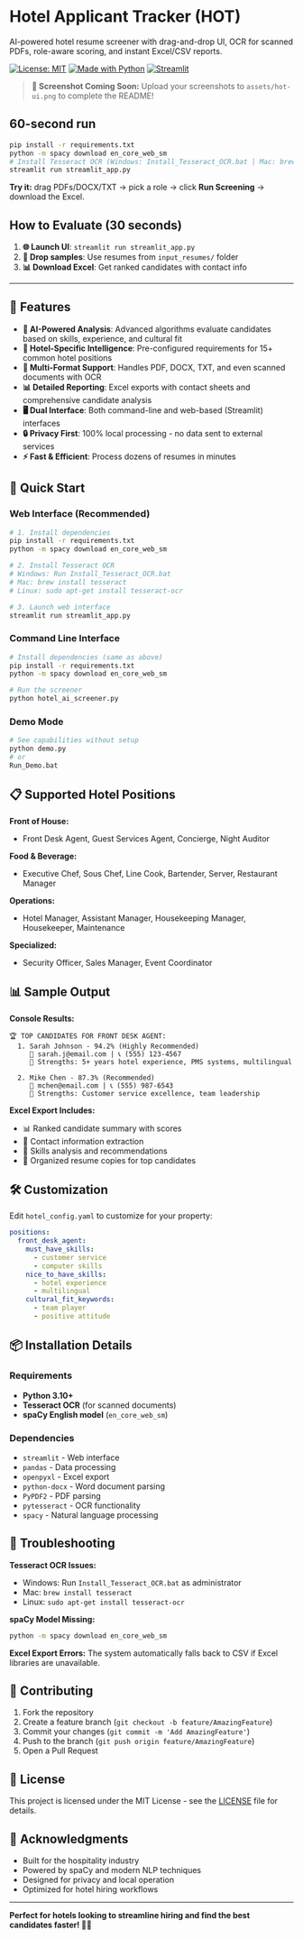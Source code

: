 # Hotel Applicant Tracker (HOT)
AI-powered hotel resume screener with drag-and-drop UI, OCR for scanned PDFs, role-aware scoring, and instant Excel/CSV reports.

[![License: MIT](https://img.shields.io/badge/License-MIT-green.svg)](LICENSE)
[![Made with Python](https://img.shields.io/badge/Python-3.10+-blue.svg)](https://python.org)
[![Streamlit](https://img.shields.io/badge/Streamlit-App-red.svg)](https://streamlit.io)

> **📸 Screenshot Coming Soon:** Upload your screenshots to `assets/hot-ui.png` to complete the README!

## 60-second run
```bash
pip install -r requirements.txt
python -m spacy download en_core_web_sm
# Install Tesseract OCR (Windows: Install_Tesseract_OCR.bat | Mac: brew install tesseract)
streamlit run streamlit_app.py
```

**Try it:** drag PDFs/DOCX/TXT → pick a role → click **Run Screening** → download the Excel.

## How to Evaluate (30 seconds)
1. **🌐 Launch UI**: `streamlit run streamlit_app.py` 
2. **📁 Drop samples**: Use resumes from `input_resumes/` folder
3. **📊 Download Excel**: Get ranked candidates with contact info

---

## 🌟 Features

- **🤖 AI-Powered Analysis**: Advanced algorithms evaluate candidates based on skills, experience, and cultural fit
- **🏨 Hotel-Specific Intelligence**: Pre-configured requirements for 15+ common hotel positions  
- **📄 Multi-Format Support**: Handles PDF, DOCX, TXT, and even scanned documents with OCR
- **📊 Detailed Reporting**: Excel exports with contact sheets and comprehensive candidate analysis
- **🖥️ Dual Interface**: Both command-line and web-based (Streamlit) interfaces
- **🔒 Privacy First**: 100% local processing - no data sent to external services
- **⚡ Fast & Efficient**: Process dozens of resumes in minutes

## 🚀 Quick Start

### Web Interface (Recommended)
```bash
# 1. Install dependencies
pip install -r requirements.txt
python -m spacy download en_core_web_sm

# 2. Install Tesseract OCR
# Windows: Run Install_Tesseract_OCR.bat
# Mac: brew install tesseract
# Linux: sudo apt-get install tesseract-ocr

# 3. Launch web interface
streamlit run streamlit_app.py
```

### Command Line Interface
```bash
# Install dependencies (same as above)
pip install -r requirements.txt
python -m spacy download en_core_web_sm

# Run the screener
python hotel_ai_screener.py
```

### Demo Mode
```bash
# See capabilities without setup
python demo.py
# or
Run_Demo.bat
```

## 📋 Supported Hotel Positions

**Front of House:**
- Front Desk Agent, Guest Services Agent, Concierge, Night Auditor

**Food & Beverage:**
- Executive Chef, Sous Chef, Line Cook, Bartender, Server, Restaurant Manager

**Operations:**
- Hotel Manager, Assistant Manager, Housekeeping Manager, Housekeeper, Maintenance

**Specialized:**
- Security Officer, Sales Manager, Event Coordinator

## 📊 Sample Output

**Console Results:**
```
🏆 TOP CANDIDATES FOR FRONT DESK AGENT:
  1. Sarah Johnson - 94.2% (Highly Recommended)
     📧 sarah.j@email.com | 📞 (555) 123-4567
     💪 Strengths: 5+ years hotel experience, PMS systems, multilingual
  
  2. Mike Chen - 87.3% (Recommended)
     📧 mchen@email.com | 📞 (555) 987-6543  
     💪 Strengths: Customer service excellence, team leadership
```

**Excel Export Includes:**
- 📊 Ranked candidate summary with scores
- 📧 Contact information extraction
- 💼 Skills analysis and recommendations
- 📁 Organized resume copies for top candidates

## 🛠️ Customization

Edit `hotel_config.yaml` to customize for your property:

```yaml
positions:
  front_desk_agent:
    must_have_skills:
      - customer service
      - computer skills
    nice_to_have_skills:
      - hotel experience
      - multilingual
    cultural_fit_keywords:
      - team player
      - positive attitude
```

## 📦 Installation Details

### Requirements
- **Python 3.10+**
- **Tesseract OCR** (for scanned documents)
- **spaCy English model** (`en_core_web_sm`)

### Dependencies
- `streamlit` - Web interface
- `pandas` - Data processing  
- `openpyxl` - Excel export
- `python-docx` - Word document parsing
- `PyPDF2` - PDF parsing
- `pytesseract` - OCR functionality
- `spacy` - Natural language processing

## 🔧 Troubleshooting

**Tesseract OCR Issues:**
- Windows: Run `Install_Tesseract_OCR.bat` as administrator
- Mac: `brew install tesseract`
- Linux: `sudo apt-get install tesseract-ocr`

**spaCy Model Missing:**
```bash
python -m spacy download en_core_web_sm
```

**Excel Export Errors:**
The system automatically falls back to CSV if Excel libraries are unavailable.

## 🤝 Contributing

1. Fork the repository
2. Create a feature branch (`git checkout -b feature/AmazingFeature`)
3. Commit your changes (`git commit -m 'Add AmazingFeature'`)
4. Push to the branch (`git push origin feature/AmazingFeature`)
5. Open a Pull Request

## 📄 License

This project is licensed under the MIT License - see the [LICENSE](LICENSE) file for details.

## 🙏 Acknowledgments

- Built for the hospitality industry
- Powered by spaCy and modern NLP techniques
- Designed for privacy and local operation
- Optimized for hotel hiring workflows

---

**Perfect for hotels looking to streamline hiring and find the best candidates faster! 🏨✨**
